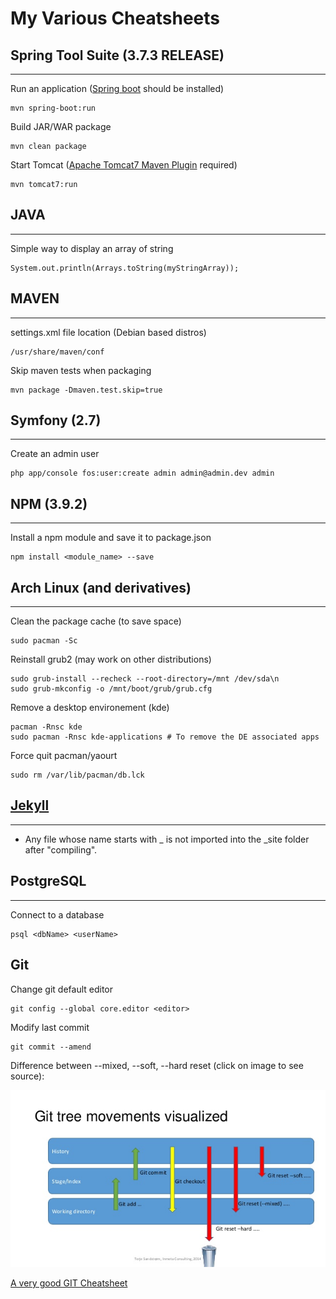 # My Various Cheatsheets

## Spring Tool Suite (3.7.3 RELEASE)
----------
Run an application ([Spring boot](http://projects.spring.io/spring-boot/#quick-start) should be installed)

    mvn spring-boot:run

Build JAR/WAR package

    mvn clean package

Start Tomcat ([Apache Tomcat7 Maven Plugin](http://mvnrepository.com/artifact/org.apache.tomcat.maven/tomcat7-maven-plugin/2.2) required)

    mvn tomcat7:run

## JAVA
----------
Simple way to display an array of string

    System.out.println(Arrays.toString(myStringArray));

## MAVEN
----------
settings.xml file location (Debian based distros)

    /usr/share/maven/conf

Skip maven tests when packaging

    mvn package -Dmaven.test.skip=true

## Symfony (2.7)
----------
Create an admin user

    php app/console fos:user:create admin admin@admin.dev admin

## NPM (3.9.2)
----------
Install a npm module and save it to package.json

    npm install <module_name> --save

## Arch Linux (and derivatives)
----------
Clean the package cache (to save space)

    sudo pacman -Sc

Reinstall grub2 (may work on other distributions)

    sudo grub-install --recheck --root-directory=/mnt /dev/sda\n
    sudo grub-mkconfig -o /mnt/boot/grub/grub.cfg

Remove a desktop environement (kde)

    pacman -Rnsc kde
    sudo pacman -Rnsc kde-applications # To remove the DE associated apps

Force quit pacman/yaourt

    sudo rm /var/lib/pacman/db.lck
    
## [Jekyll](https://jekyllrb.com/)
----------
- Any file whose name starts with _ is not imported into the _site folder after "compiling".

## PostgreSQL
----------
Connect to a database

    psql <dbName> <userName>

## Git
Change git default editor

    git config --global core.editor <editor>

Modify last commit

    git commit --amend

Difference between --mixed, --soft, --hard reset (click on image to see source):

[![git reset different types](img/hard_soft_mixed.jpg)](http://stackoverflow.com/a/3528483/2300596)

[A very good GIT Cheatsheet](http://ndpsoftware.com/git-cheatsheet.html#loc=workspace;)
